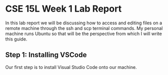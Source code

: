 # CSE 15L Week 1 Lab Report

In this lab report we will be discussing how to access and editing files on a remote machine through the ssh and scp terminal commands. My personal machine runs Ubuntu so that will be the perspective from which I will write this guide.

## Step 1: Installing VSCode

Our first step is to install Visual Studio Code onto our machine. 
